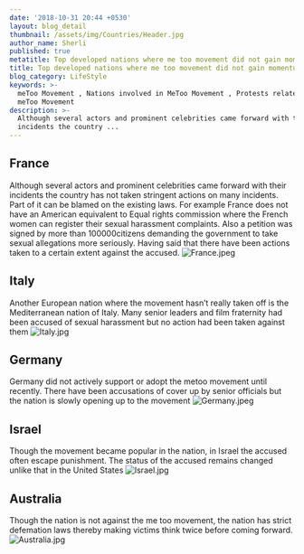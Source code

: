 ```yaml
---
date: '2018-10-31 20:44 +0530'
layout: blog_detail
thumbnail: /assets/img/Countries/Header.jpg
author_name: Sherli
published: true
metatitle: Top developed nations where me too movement did not gain momentum -Toknowisgood
title: Top developed nations where me too movement did not gain momentum
blog_category: LifeStyle
keywords: >-
  meToo Movement , Nations involved in MeToo Movement , Protests related to
  meToo Movement
description: >-
  Although several actors and prominent celebrities came forward with their
  incidents the country ...
---
```

## France

Although several actors and prominent celebrities came forward with their incidents the country has not taken stringent actions on many incidents. Part of it can be blamed on the existing laws. For example France does not have an American equivalent to Equal rights commission where the French women can register their sexual harassment complaints. Also a petition was signed by more than 100000citizens demanding the government to take sexual allegations more seriously. Having said that there have been actions taken to a certain extent against the accused.
![France.jpeg]({{site.baseurl}}/assets/img/Countries/France.jpeg)


## Italy

Another European nation where the movement hasn’t really taken off is the Mediterranean nation of Italy. Many senior leaders and film fraternity had been accused of sexual harassment but no action had been taken against them
![Italy.jpg]({{site.baseurl}}/assets/img/Countries/Italy.jpg)


## Germany

Germany did not actively support or adopt the metoo movement until recently. There have been accusations of cover up by senior officials but the nation is slowly opening up to the movement
![Germany.jpeg]({{site.baseurl}}/assets/img/Countries/Germany.jpeg)


## Israel

Though the movement became popular in the nation, in Israel the accused often escape punishment. The status of the accused remains changed unlike that in the United States
![Israel.jpg]({{site.baseurl}}/assets/img/Countries/Israel.jpg)


## Australia

Though the nation is not against the me too movement, the nation has strict defemation laws thereby making victims think twice before coming forward.  
![Australia.jpg]({{site.baseurl}}/assets/img/Countries/Australia.jpg)

